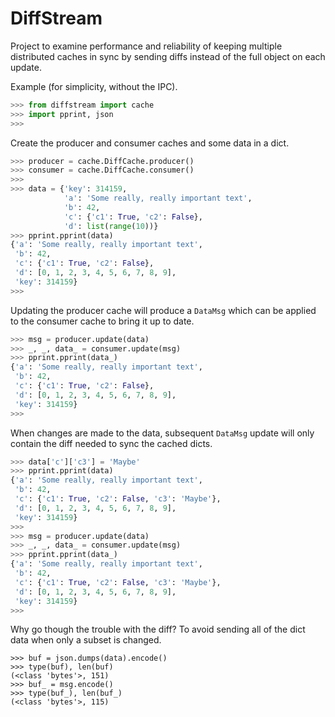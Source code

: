 # DiffStream

Project to examine performance and reliability of keeping multiple distributed 
caches in sync by sending diffs instead of the full object on each update.

Example (for simplicity, without the IPC).
```python
>>> from diffstream import cache
>>> import pprint, json
>>>
```
Create the producer and consumer caches and some data in a dict.
```python
>>> producer = cache.DiffCache.producer()
>>> consumer = cache.DiffCache.consumer()
>>>
>>> data = {'key': 314159,
            'a': 'Some really, really important text',
            'b': 42,
            'c': {'c1': True, 'c2': False},
            'd': list(range(10))}
>>> pprint.pprint(data)
{'a': 'Some really, really important text',
 'b': 42,
 'c': {'c1': True, 'c2': False},
 'd': [0, 1, 2, 3, 4, 5, 6, 7, 8, 9],
 'key': 314159}
>>>
```
Updating the producer cache will produce a `DataMsg` which can be applied to
the consumer cache to bring it up to date.
```python
>>> msg = producer.update(data)
>>> _, _, data_ = consumer.update(msg)
>>> pprint.pprint(data_)
{'a': 'Some really, really important text',
 'b': 42,
 'c': {'c1': True, 'c2': False},
 'd': [0, 1, 2, 3, 4, 5, 6, 7, 8, 9],
 'key': 314159}
>>>
```
When changes are made to the data, subsequent `DataMsg` update will only contain
the diff needed to sync the cached dicts.
```python
>>> data['c']['c3'] = 'Maybe'
>>> pprint.pprint(data)
{'a': 'Some really, really important text',
 'b': 42,
 'c': {'c1': True, 'c2': False, 'c3': 'Maybe'},
 'd': [0, 1, 2, 3, 4, 5, 6, 7, 8, 9],
 'key': 314159}
>>>
>>> msg = producer.update(data)
>>> _, _, data_ = consumer.update(msg)
>>> pprint.pprint(data_)
{'a': 'Some really, really important text',
 'b': 42,
 'c': {'c1': True, 'c2': False, 'c3': 'Maybe'},
 'd': [0, 1, 2, 3, 4, 5, 6, 7, 8, 9],
 'key': 314159}
>>>
```
Why go though the trouble with the diff? To avoid sending all of the dict data
when only a subset is changed.
```pythonuf_)
>>> buf = json.dumps(data).encode()
>>> type(buf), len(buf)
(<class 'bytes'>, 151)
>>> buf_ = msg.encode()
>>> type(buf_), len(buf_)
(<class 'bytes'>, 115)
```
